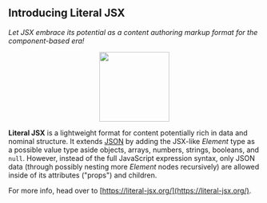 ## Introducing Literal JSX

_Let JSX embrace its potential as a content authoring markup format for the component-based era!_

<p align="center">
  <img src="https://user-images.githubusercontent.com/43432/58766059-90999780-857a-11e9-91df-7a42baa79c38.png" height="140" />
</p>

**Literal JSX** is a lightweight format for content potentially rich in data and nominal structure.
It extends [JSON](https://json.org/) by adding the JSX-like _Element_ type as a possible value type aside objects,
 arrays, numbers, strings, booleans, and `null`. However, instead of the full JavaScript expression syntax,
 only JSON data (through possibly nesting more _Element_ nodes recursively) are allowed inside of its attributes
 ("props") and children.

For more info, head over to [https://literal-jsx.org/](https://literal-jsx.org/).
